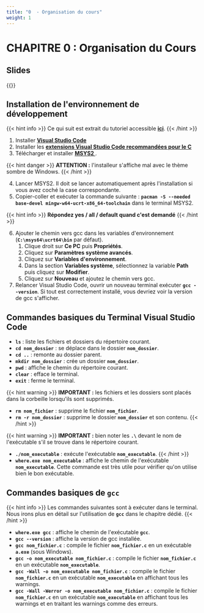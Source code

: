```yaml
---
title: "0  - Organisation du cours"
weight: 1
---
```


# CHAPITRE 0 : Organisation du Cours

## Slides
{{<pdf src="/pdfs/1242.1.00_OrganisationDuCours.pdf" >}}

<!-- {{< embed-pdf url="/pdf/1242.1.00_OrganisationDuCours.pdf" >}}-->

## Installation de l'environnement de développement

{{< hint info >}}
Ce qui suit est extrait du tutoriel accessible **[ici](https://code.visualstudio.com/docs/cpp/config-mingw)**.
{{< /hint >}}

1. Installer **[Visual Studio Code](https://code.visualstudio.com/)**
2. Installer les **[extensions Visual Studio Code recommandées pour le C](/docs/cours/faq/#quelles-sont-les-extensions-vs-code-recommandées-pour-le-c-)**
3. Télécharger et installer **[MSYS2 ](https://www.msys2.org/)**.

{{< hint danger >}}
**ATTENTION :**  l'installeur s'affiche mal avec le thème sombre de Windows. 
{{< /hint >}}

4. Lancer MSYS2. Il doit se lancer automatiquement après l'installation si vous avez coché la case correspondante.
5. Copier-coller et exécuter la commande suivante : **`pacman -S --needed base-devel mingw-w64-ucrt-x86_64-toolchain`** dans le terminal MSYS2.

{{< hint info >}}
**Répondez yes / all / default quand c'est demandé**
{{< /hint >}}

6. Ajouter le chemin vers gcc dans les variables d'environnement (**`C:\msys64\ucrt64\bin`** par défaut).
   1. Clique droit sur **Ce PC** puis **Propriétés**.
   2. Cliquez sur **Paramètres système avancés**.
   3. Cliquez sur **Variables d'environnement**.
   4. Dans la section **Variables système**, sélectionnez la variable **Path** puis cliquez sur **Modifier**.
   5. Cliquez sur **Nouveau** et ajoutez le chemin vers gcc.
7. Relancer Visual Studio Code, ouvrir un nouveau terminal exécuter **`gcc --version`**. Si tout est correctement installé, vous devriez voir la version de gcc s'afficher.

## Commandes basiques du Terminal Visual Studio Code

- **`ls`** : liste les fichiers et dossiers du répertoire courant.
- **`cd nom_dossier`** : se déplace dans le dossier **`nom_dossier`**.
- **`cd ..`** : remonte au dossier parent.
- **`mkdir nom_dossier`** : crée un dossier **`nom_dossier`**.
- **`pwd`** : affiche le chemin du répertoire courant.
- **`clear`** : efface le terminal.
- **`exit`** : ferme le terminal.

{{< hint warning >}}
**IMPORTANT :** les fichiers et les dossiers sont placés dans la corbeille lorsqu'ils sont supprimés.

- **`rm nom_fichier`** : supprime le fichier **`nom_fichier`**.
- **`rm -r nom_dossier`** : supprime le dossier **`nom_dossier`** et son contenu.
{{< /hint >}}

{{< hint warning >}}
**IMPORTANT :** bien noter les **``.\``** devant le nom de l'exécutable s'il se trouve dans le répertoire courant.

- **`./nom_executable`** : exécute l'exécutable **`nom_executable`**.
{{< /hint >}}
- **`where.exe nom_executable`** : affiche le chemin de l'exécutable **`nom_executable`**. Cette commande est très utile pour vérifier qu'on utilise bien le bon exécutable.
  
## Commandes basiques de **``gcc``**
{{< hint info >}}
Les commandes suivantes sont à exécuter dans le terminal.
Nous irons plus en détail sur l'utilisation de **`gcc`** dans le chapitre dédié.
{{< /hint >}}

- **`where.exe gcc`** : affiche le chemin de l'exécutable **`gcc`**.
- **`gcc --version`** : affiche la version de gcc installée.
- **`gcc nom_fichier.c`** : compile le fichier **`nom_fichier.c`** en un exécutable **`a.exe`** (sous Windows).
- **`gcc -o nom_executable nom_fichier.c`** : compile le fichier **`nom_fichier.c`** en un exécutable **`nom_executable`**.
- **`gcc -Wall -o nom_executable nom_fichier.c`** : compile le fichier **`nom_fichier.c`** en un exécutable **`nom_executable`** en affichant tous les warnings.
- **`gcc -Wall -Werror -o nom_executable nom_fichier.c`** : compile le fichier **`nom_fichier.c`** en un exécutable **`nom_executable`** en affichant tous les warnings et en traitant les warnings comme des erreurs.
